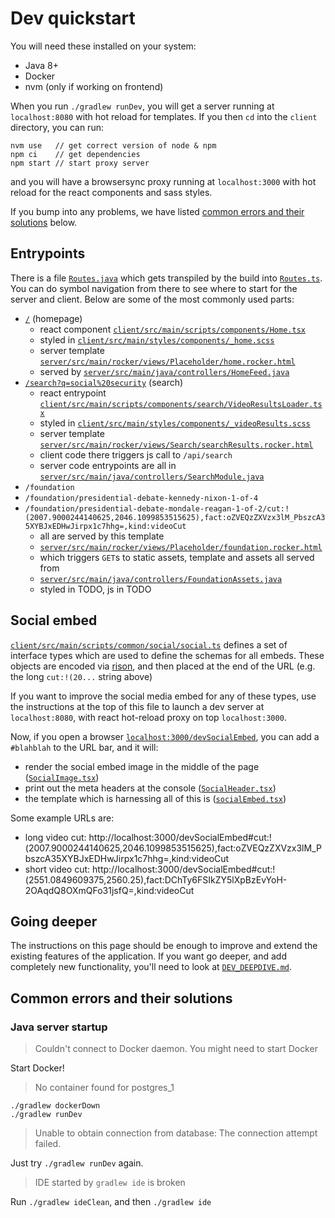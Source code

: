 # Dev quickstart

You will need these installed on your system:

- Java 8+
- Docker
- nvm (only if working on frontend)

When you run `./gradlew runDev`, you will get a server running at `localhost:8080` with hot reload for templates.  If you then `cd` into the `client` directory, you can run:

```
nvm use   // get correct version of node & npm
npm ci    // get dependencies
npm start // start proxy server
```

and you will have a browsersync proxy running at `localhost:3000` with hot reload for the react components and sass styles.

If you bump into any problems, we have listed [common errors and their solutions](#common-errors-and-their-solutions) below.

## Entrypoints

There is a file [`Routes.java`](client/src/main/java/java2ts/Routes.java) which gets transpiled by the build into [`Routes.ts`](client/src/main/scripts/java2ts/Routes.ts). You can do symbol navigation from there to see where to start for the server and client.  Below are some of the most commonly used parts:

- [`/`](https://mytake.org/) (homepage)
  - react component [`client/src/main/scripts/components/Home.tsx`](client/src/main/scripts/components/Home.tsx)
  - styled in [`client/src/main/styles/components/_home.scss`](client/src/main/styles/components/_home.scss)
  - server template [`server/src/main/rocker/views/Placeholder/home.rocker.html`](server/src/main/rocker/views/Placeholder/home.rocker.html)
  - served by [`server/src/main/java/controllers/HomeFeed.java`](server/src/main/java/controllers/HomeFeed.java)
- [`/search?q=social%20security`](https://mytake.org/search?q=social%20security) (search)
  - react entrypoint [`client/src/main/scripts/components/search/VideoResultsLoader.tsx`](client/src/main/scripts/components/search/VideoResultsLoader.tsx)
  - styled in [`client/src/main/styles/components/_videoResults.scss`](client/src/main/styles/components/_videoResults.scss)
  - server template [`server/src/main/rocker/views/Search/searchResults.rocker.html`](server/src/main/rocker/views/Search/searchResults.rocker.html)
  - client code there triggers js call to `/api/search`
  - server code entrypoints are all in [`server/src/main/java/controllers/SearchModule.java`](server/src/main/java/controllers/SearchModule.java)
- `/foundation`
- `/foundation/presidential-debate-kennedy-nixon-1-of-4`
- `/foundation/presidential-debate-mondale-reagan-1-of-2/cut:!(2007.9000244140625,2046.1099853515625),fact:oZVEQzZXVzx3lM_PbszcA35XYBJxEDHwJirpx1c7hhg=,kind:videoCut`
  - all are served by this template
  - [`server/src/main/rocker/views/Placeholder/foundation.rocker.html`](server/src/main/rocker/views/Placeholder/foundation.rocker.html)
  - which triggers `GET`s to static assets, template and assets all served from
  - [`server/src/main/java/controllers/FoundationAssets.java`](server/src/main/java/controllers/FoundationAssets.java)
  - styled in TODO, js in TODO

## Social embed

[`client/src/main/scripts/common/social/social.ts`](client/src/main/scripts/common/social/social.ts) defines a set of interface types which are used to define the schemas for all embeds.  These objects are encoded via [rison](https://rison.io/), and then placed at the end of the URL (e.g. the long `cut:!(20...` string above)

If you want to improve the social media embed for any of these types, use the instructions at the top of this file to launch a dev server at `localhost:8080`, with react hot-reload proxy on top `localhost:3000`.

Now, if you open a browser [`localhost:3000/devSocialEmbed`](http://localhost:3000/devSocialEmbed), you can add a `#blahblah` to the URL bar, and it will:

- render the social embed image in the middle of the page ([`SocialImage.tsx`](client/src/main/scripts/common/social/SocialImage.tsx))
- print out the meta headers at the console ([`SocialHeader.tsx`](client/src/main/scripts/common/social/SocialHeader.tsx))
- the template which is harnessing all of this is ([`socialEmbed.tsx`](client/src/main/scripts/socialEmbed.tsx))

Some example URLs are:

- long video cut: http://localhost:3000/devSocialEmbed#cut:!(2007.9000244140625,2046.1099853515625),fact:oZVEQzZXVzx3lM_PbszcA35XYBJxEDHwJirpx1c7hhg=,kind:videoCut
- short video cut: http://localhost:3000/devSocialEmbed#cut:!(2551.0849609375,2560.25),fact:DChTy6FSIkZY5lXpBzEvYoH-2OAqdQ8OXmQFo31jsfQ=,kind:videoCut

## Going deeper

The instructions on this page should be enough to improve and extend the existing features of the application. If you want go deeper, and add completely new functionality, you'll need to look at [`DEV_DEEPDIVE.md`](DEV_DEEPDIVE.md).

## Common errors and their solutions

### Java server startup

> Couldn't connect to Docker daemon. You might need to start Docker

Start Docker!

> No container found for postgres_1

```
./gradlew dockerDown
./gradlew runDev
```

> Unable to obtain connection from database: The connection attempt failed.

Just try `./gradlew runDev` again.

> IDE started by `gradlew ide` is broken

Run `./gradlew ideClean`, and then `./gradlew ide`
